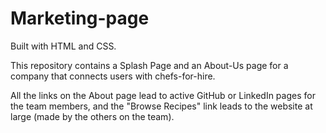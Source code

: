 # Marketing-page

Built with HTML and CSS.

This repository contains a Splash Page and an About-Us page for a company that connects users with chefs-for-hire. 

All the links on the About page lead to active GitHub or LinkedIn pages for the team members, and the "Browse Recipes" link leads to the website at large (made by the others on the team).

